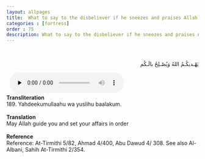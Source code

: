 ```yaml
---
layout: allpages
title:  What to say to the disbeliever if he sneezes and praises Allah
categories : [fortress]
order : 75
description: What to say to the disbeliever if he sneezes and praises Allah
---
```


&nbsp;
<div class="arabictext" dir="RTL">

يَهْـديكُـمُ اللهُ وَيُصْـلِحُ بالَـكُم

</div>
&nbsp;

<audio controls  preload="none">
  <source src="{{ site.baseurl }}/audio/fortress/189.mp3" type="audio/mpeg">
Your browser does not support the audio element.
</audio>
&nbsp;
<div class="duaextra" tabindex="0">
<div><strong>Transliteration</strong></div>
<div class="extra">189. Yahdeekumullaahu wa yuslihu baalakum.</div>
</div>
&nbsp;
<div class="duaextra" tabindex="0">
<div><strong>Translation</strong></div>
<div class="extra">May Allah guide you and set your affairs in order</div>
</div>
&nbsp;
<div class="duaextra" tabindex="0">
<div><strong>Reference</strong></div>
<div class="extra">Reference: At-Tirmithi 5/82, Ahmad 4/400, Abu Dawud 4/ 308. See also Al-Albani, Sahih At-Tirmithi 2/354.</div>
</div>
